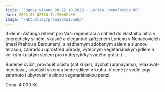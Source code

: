 ```yaml
---
title: "Jógový víkend 20-22.10.2023 - Lorien, Nenačovice 80"
date: 2023-07-02T16:12:25+02:00
image: "/aktuality/pranayama1.webp"
---
```


3-denní Aštanga retreat pro Vaši regeneraci a náhled do vlastního nitra v energeticky silném, vkusně a elegantně zařízeném Lorienu v Nenačovicích (mezi Prahou a Berounem), s nádherným zdobeným sálem a slunnou terasou, zahradou uprostřed přírody, výtečným vegetariánským jídlem a velikým kulatým stolem pro rytíře/rytířky svatého grálu :) ...

Budeme cvičit, provádět očistu (šat krijas), dýchat (pranayama), relaxovat-meditovat, součástí víkendu bude sdílení v kruhu. V ceně je vedle jógy zahrnuto i ubytování s plnou vegetariánskou penzí.

Cena: 4 000 Kč